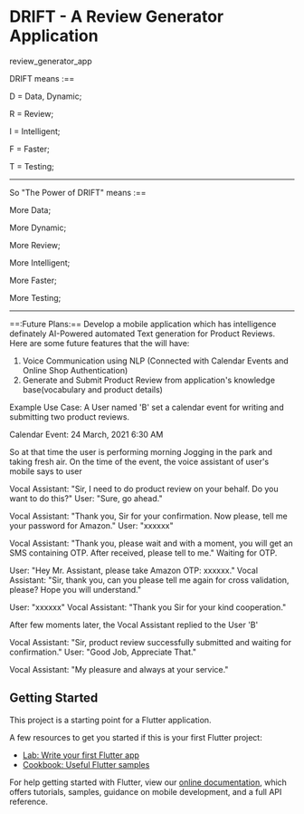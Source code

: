 # DRIFT - A Review Generator Application

review_generator_app

DRIFT means :==

D = Data, Dynamic; 

R = Review; 

I = Intelligent; 

F = Faster; 

T = Testing; 

___________________________________________________


So "The Power of DRIFT" means :==

More Data;  

More Dynamic; 

More Review; 

More Intelligent; 

More Faster; 

More Testing; 

-----------------------------------------------------

==:Future Plans:==
Develop a mobile application which has intelligence definately AI-Powered automated Text generation for Product Reviews.
Here are some future features that the will have:

1. Voice Communication using NLP (Connected with Calendar Events and Online Shop Authentication)
2. Generate and Submit Product Review from application's knowledge base(vocabulary and product details)

Example Use Case:
A User named 'B' set a calendar event for writing and submitting two product reviews.

Calendar Event: 24 March, 2021 6:30 AM

So at that time the user is performing morning Jogging in the park and taking fresh air. On the time of the event, the voice assistant of user's mobile says to user 

Vocal Assistant: "Sir, I need to do product review on your behalf. Do you want to do this?"
User: "Sure, go ahead."

Vocal Assistant: "Thank you, Sir for your confirmation. Now please, tell me your password for Amazon."
User: "xxxxxx"

Vocal Assistant: "Thank you, please wait and with a moment, you will get an SMS containing OTP. After received, please tell to me."
Waiting for OTP.

User: "Hey Mr. Assistant, please take Amazon OTP: xxxxxx."
Vocal Assistant: "Sir, thank you, can you please tell me again for cross validation, please? Hope you will understand."

User: "xxxxxx" 
Vocal Assistant: "Thank you Sir for your kind cooperation."

After few moments later, the Vocal Assistant replied to the User 'B'

Vocal Assistant: "Sir, product review successfully submitted and waiting for confirmation."
User: "Good Job, Appreciate That."

Vocal Assistant: "My pleasure and always at your service."

## Getting Started

This project is a starting point for a Flutter application.

A few resources to get you started if this is your first Flutter project:

- [Lab: Write your first Flutter app](https://flutter.dev/docs/get-started/codelab)
- [Cookbook: Useful Flutter samples](https://flutter.dev/docs/cookbook)

For help getting started with Flutter, view our
[online documentation](https://flutter.dev/docs), which offers tutorials,
samples, guidance on mobile development, and a full API reference.
